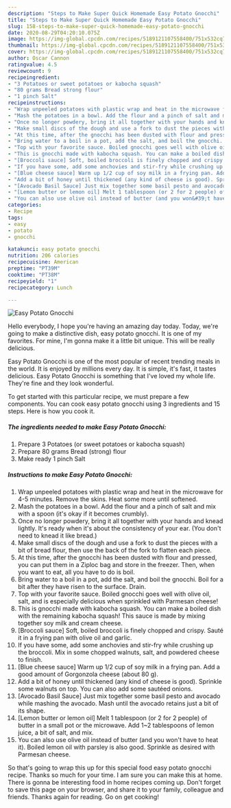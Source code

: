 ```yaml
---
description: "Steps to Make Super Quick Homemade Easy Potato Gnocchi"
title: "Steps to Make Super Quick Homemade Easy Potato Gnocchi"
slug: 158-steps-to-make-super-quick-homemade-easy-potato-gnocchi
date: 2020-08-29T04:20:10.075Z
image: https://img-global.cpcdn.com/recipes/5189121107558400/751x532cq70/easy-potato-gnocchi-recipe-main-photo.jpg
thumbnail: https://img-global.cpcdn.com/recipes/5189121107558400/751x532cq70/easy-potato-gnocchi-recipe-main-photo.jpg
cover: https://img-global.cpcdn.com/recipes/5189121107558400/751x532cq70/easy-potato-gnocchi-recipe-main-photo.jpg
author: Oscar Cannon
ratingvalue: 4.5
reviewcount: 9
recipeingredient:
- "3 Potatoes or sweet potatoes or kabocha squash"
- "80 grams Bread strong flour"
- "1 pinch Salt"
recipeinstructions:
- "Wrap unpeeled potatoes with plastic wrap and heat in the microwave for 4-5 minutes. Remove the skins. Heat some more until softened."
- "Mash the potatoes in a bowl. Add the flour and a pinch of salt and mix with a spoon (it&#39;s okay if it becomes crumbly)."
- "Once no longer powdery, bring it all together with your hands and knead lightly. It&#39;s ready when it&#39;s about the consistency of your ear. (You don&#39;t need to knead it like bread.)"
- "Make small discs of the dough and use a fork to dust the pieces with a bit of bread flour, then use the back of the fork to flatten each piece."
- "At this time, after the gnocchi has been dusted with flour and pressed, you can put them in a Ziploc bag and store in the freezer. Then, when you want to eat, all you have to do is boil."
- "Bring water to a boil in a pot, add the salt, and boil the gnocchi. Boil for a bit after they have risen to the surface. Drain."
- "Top with your favorite sauce. Boiled gnocchi goes well with olive oil, salt, and is especially delicious when sprinkled with Parmesan cheese!"
- "This is gnocchi made with kabocha squash. You can make a boiled dish with the remaining kabocha squash! This sauce is made by mixing together soy milk and cream cheese."
- "[Broccoli sauce] Soft, boiled broccoli is finely chopped and crispy. Sauté it in a frying pan with olive oil and garlic."
- "If you have some, add some anchovies and stir-fry while crushing up the broccoli. Mix in some chopped walnuts, salt, and powdered cheese to finish."
- "[Blue cheese sauce] Warm up 1/2 cup of soy milk in a frying pan. Add a good amount of Gorgonzola cheese (about 80 g)."
- "Add a bit of honey until thickened (any kind of cheese is good). Sprinkle some walnuts on top. You can also add some sautéed onions."
- "[Avocado Basil Sauce] Just mix together some basil pesto and avocado while mashing the avocado. Mash until the avocado retains just a bit of its shape."
- "[Lemon butter or lemon oil] Melt 1 tablespoon (or 2 for 2 people) of butter in a small pot or the microwave. Add 1~2 tablespoons of lemon juice, a bit of salt, and mix."
- "You can also use olive oil instead of butter (and you won&#39;t have to heat it). Boiled lemon oil with parsley is also good. Sprinkle as desired with Parmesan cheese."
categories:
- Recipe
tags:
- easy
- potato
- gnocchi

katakunci: easy potato gnocchi 
nutrition: 206 calories
recipecuisine: American
preptime: "PT39M"
cooktime: "PT38M"
recipeyield: "1"
recipecategory: Lunch

---
```



![Easy Potato Gnocchi](https://img-global.cpcdn.com/recipes/5189121107558400/751x532cq70/easy-potato-gnocchi-recipe-main-photo.jpg)

Hello everybody, I hope you're having an amazing day today. Today, we're going to make a distinctive dish, easy potato gnocchi. It is one of my favorites. For mine, I'm gonna make it a little bit unique. This will be really delicious.

Easy Potato Gnocchi is one of the most popular of recent trending meals in the world. It is enjoyed by millions every day. It is simple, it's fast, it tastes delicious. Easy Potato Gnocchi is something that I've loved my whole life. They're fine and they look wonderful.




To get started with this particular recipe, we must prepare a few components. You can cook easy potato gnocchi using 3 ingredients and 15 steps. Here is how you cook it.

<!--inarticleads1-->

##### The ingredients needed to make Easy Potato Gnocchi:

1. Prepare 3 Potatoes (or sweet potatoes or kabocha squash)
1. Prepare 80 grams Bread (strong) flour
1. Make ready 1 pinch Salt




<!--inarticleads2-->

##### Instructions to make Easy Potato Gnocchi:

1. Wrap unpeeled potatoes with plastic wrap and heat in the microwave for 4-5 minutes. Remove the skins. Heat some more until softened.
1. Mash the potatoes in a bowl. Add the flour and a pinch of salt and mix with a spoon (it&#39;s okay if it becomes crumbly).
1. Once no longer powdery, bring it all together with your hands and knead lightly. It&#39;s ready when it&#39;s about the consistency of your ear. (You don&#39;t need to knead it like bread.)
1. Make small discs of the dough and use a fork to dust the pieces with a bit of bread flour, then use the back of the fork to flatten each piece.
1. At this time, after the gnocchi has been dusted with flour and pressed, you can put them in a Ziploc bag and store in the freezer. Then, when you want to eat, all you have to do is boil.
1. Bring water to a boil in a pot, add the salt, and boil the gnocchi. Boil for a bit after they have risen to the surface. Drain.
1. Top with your favorite sauce. Boiled gnocchi goes well with olive oil, salt, and is especially delicious when sprinkled with Parmesan cheese!
1. This is gnocchi made with kabocha squash. You can make a boiled dish with the remaining kabocha squash! This sauce is made by mixing together soy milk and cream cheese.
1. [Broccoli sauce] Soft, boiled broccoli is finely chopped and crispy. Sauté it in a frying pan with olive oil and garlic.
1. If you have some, add some anchovies and stir-fry while crushing up the broccoli. Mix in some chopped walnuts, salt, and powdered cheese to finish.
1. [Blue cheese sauce] Warm up 1/2 cup of soy milk in a frying pan. Add a good amount of Gorgonzola cheese (about 80 g).
1. Add a bit of honey until thickened (any kind of cheese is good). Sprinkle some walnuts on top. You can also add some sautéed onions.
1. [Avocado Basil Sauce] Just mix together some basil pesto and avocado while mashing the avocado. Mash until the avocado retains just a bit of its shape.
1. [Lemon butter or lemon oil] Melt 1 tablespoon (or 2 for 2 people) of butter in a small pot or the microwave. Add 1~2 tablespoons of lemon juice, a bit of salt, and mix.
1. You can also use olive oil instead of butter (and you won&#39;t have to heat it). Boiled lemon oil with parsley is also good. Sprinkle as desired with Parmesan cheese.




So that's going to wrap this up for this special food easy potato gnocchi recipe. Thanks so much for your time. I am sure you can make this at home. There is gonna be interesting food in home recipes coming up. Don't forget to save this page on your browser, and share it to your family, colleague and friends. Thanks again for reading. Go on get cooking!
